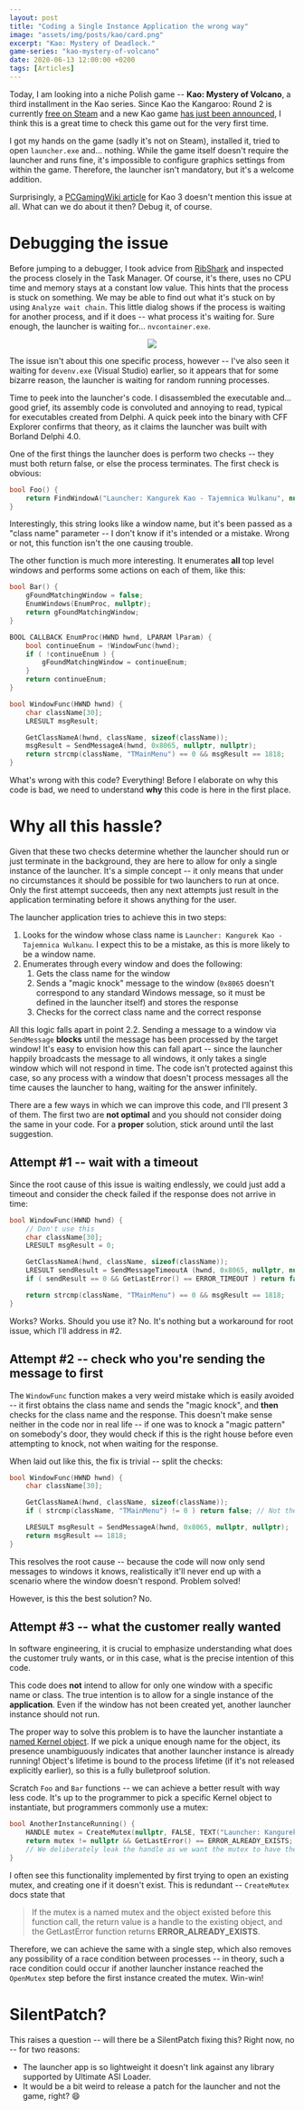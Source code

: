 ```yaml
---
layout: post
title: "Coding a Single Instance Application the wrong way"
image: "assets/img/posts/kao/card.png"
excerpt: "Kao: Mystery of Deadlock."
game-series: "kao-mystery-of-volcano"
date: 2020-06-13 12:00:00 +0200
tags: [Articles]
---
```


Today, I am looking into a niche Polish game -- **Kao: Mystery of Volcano**, a third installment in the Kao series.
Since Kao the Kangaroo: Round 2 is currently [free on Steam](https://store.steampowered.com/app/1048540/Kao_the_Kangaroo_Round_2/)
and a new Kao game [has just been announced](https://twitter.com/Kaothekangaroo/status/1270279470994329600), I think this is a great time
to check this game out for the very first time.

I got my hands on the game (sadly it's not on Steam), installed it, tried to open `launcher.exe` and... nothing.
While the game itself doesn't require the launcher and runs fine, it's impossible to configure graphics settings from within the game.
Therefore, the launcher isn't mandatory, but it's a welcome addition.

Surprisingly, a [PCGamingWiki article](https://www.pcgamingwiki.com/wiki/Kao:_Mystery_of_Volcano) for Kao 3 doesn't mention this issue at all.
What can we do about it then? Debug it, of course.

# Debugging the issue

Before jumping to a debugger, I took advice from [RibShark](https://twitter.com/RibShark) and inspected the process closely in the Task Manager.
Of course, it's there, uses no CPU time and memory stays at a constant low value. This hints that the process is stuck on something.
We may be able to find out what it's stuck on by using `Analyze wait chain`. This little dialog shows if the process is waiting for another process,
and if it does -- what process it's waiting for. Sure enough, the launcher is waiting for... `nvcontainer.exe`.

<p align="center">
<img src="{% link assets/img/posts/kao/wait-chain.jpg %}">
</p>

The issue isn't about this one specific process, however -- I've also seen it waiting for `devenv.exe` (Visual Studio) earlier,
so it appears that for some bizarre reason, the launcher is waiting for random running processes.

Time to peek into the launcher's code. I disassembled the executable and... good grief, its assembly code is convoluted
and annoying to read, typical for executables created from Delphi. A quick peek into the binary with CFF Explorer confirms
that theory, as it claims the launcher was built with Borland Delphi 4.0.

One of the first things the launcher does is perform two checks -- they must both return false, or else the process terminates.
The first check is obvious:

```cpp
bool Foo() {
    return FindWindowA("Launcher: Kangurek Kao - Tajemnica Wulkanu", nullptr) != nullptr;
}
```

Interestingly, this string looks like a window name, but it's been passed as a "class name" parameter -- I don't know if it's intended
or a mistake. Wrong or not, this function isn't the one causing trouble.

The other function is much more interesting. It enumerates **all** top level windows and performs some actions on each of them, like this:

```cpp
bool Bar() {
    gFoundMatchingWindow = false;
    EnumWindows(EnumProc, nullptr);
    return gFoundMatchingWindow;
}

BOOL CALLBACK EnumProc(HWND hwnd, LPARAM lParam) {
    bool continueEnum = !WindowFunc(hwnd);
    if ( !continueEnum ) {
        gFoundMatchingWindow = continueEnum;
    }
    return continueEnum;
}

bool WindowFunc(HWND hwnd) {
    char className[30];
    LRESULT msgResult;

    GetClassNameA(hwnd, className, sizeof(className));
    msgResult = SendMessageA(hwnd, 0x8065, nullptr, nullptr);
    return strcmp(className, "TMainMenu") == 0 && msgResult == 1818;
}
```

What's wrong with this code? Everything! Before I elaborate on why this code is bad, we need to understand **why** this code is here in the first place.

# Why all this hassle?

Given that these two checks determine whether the launcher should run or just terminate in the background,
they are here to allow for only a single instance of the launcher. It's a simple concept -- it only means that under no circumstances
it should be possible for two launchers to run at once. Only the first attempt succeeds, then any next attempts just result in the application
terminating before it shows anything for the user.

The launcher application tries to achieve this in two steps:

1. Looks for the window whose class name is `Launcher: Kangurek Kao - Tajemnica Wulkanu`. I expect this to be a mistake, as this is more likely to be a window name.
2. Enumerates through every window and does the following:
   1. Gets the class name for the window
   2. Sends a "magic knock" message to the window (`0x8065` doesn't correspond to any standard Windows message, so it must be defined in the launcher itself) and stores the response
   3. Checks for the correct class name and the correct response

All this logic falls apart in point 2.2. Sending a message to a window via `SendMessage` **blocks** until the message has been processed by the target window!
It's easy to envision how this can fall apart -- since the launcher happily broadcasts the message to all windows, it only takes a single window which will not respond in time.
The code isn't protected against this case, so any process with a window that doesn't process messages all the time causes the launcher to hang, waiting for the answer infinitely.

There are a few ways in which we can improve this code, and I'll present 3 of them. The first two are **not optimal** and you should not consider doing the same in your code.
For a **proper** solution, stick around until the last suggestion.

## Attempt #1 -- wait with a timeout

Since the root cause of this issue is waiting endlessly, we could just add a timeout and consider the check failed if the response does not arrive in time:

```cpp
bool WindowFunc(HWND hwnd) {
    // Don't use this
    char className[30];
    LRESULT msgResult = 0;

    GetClassNameA(hwnd, className, sizeof(className));
    LRESULT sendResult = SendMessageTimeoutA (hwnd, 0x8065, nullptr, nullptr, SMTO_BLOCK, 500, &msgResult); // 0.5s per window is way too generous already
    if ( sendResult == 0 && GetLastError() == ERROR_TIMEOUT ) return false; // Timed out

    return strcmp(className, "TMainMenu") == 0 && msgResult == 1818;
}
```

Works? Works. Should you use it? No. It's nothing but a workaround for root issue, which I'll address in #2.

## Attempt #2 -- check who you're sending the message to first

The `WindowFunc` function makes a very weird mistake which is easily avoided -- it first obtains the class name and sends the "magic knock",
and **then** checks for the class name and the response. This doesn't make sense neither in the code nor in real life -- if one was to knock a "magic pattern"
on somebody's door, they would check if this is the right house before even attempting to knock, not when waiting for the response.

When laid out like this, the fix is trivial -- split the checks:

```cpp
bool WindowFunc(HWND hwnd) {
    char className[30];

    GetClassNameA(hwnd, className, sizeof(className));
    if ( strcmp(className, "TMainMenu") != 0 ) return false; // Not the window we want to send the magic knock to!

    LRESULT msgResult = SendMessageA(hwnd, 0x8065, nullptr, nullptr);
    return msgResult == 1818;
}
```

This resolves the root cause -- because the code will now only send messages to windows it knows, realistically it'll never end up with a scenario
where the window doesn't respond. Problem solved!

However, is this the best solution? No.

## Attempt #3 -- what the customer really wanted

In software engineering, it is crucial to emphasize understanding what does the customer truly wants, or in this case,
what is the precise intention of this code.

This code does **not** intend to allow for only one window with a specific name or class.
The true intention is to allow for a single instance of the **application**.
Even if the window has not been created yet, another launcher instance should not run.

The proper way to solve this problem is to have the launcher instantiate a [named Kernel object](https://docs.microsoft.com/en-us/windows/win32/termserv/kernel-object-namespaces).
If we pick a unique enough name for the object, its presence unambiguously indicates that another launcher instance is already running!
Object's lifetime is bound to the process lifetime (if it's not released explicitly earlier), so this is a fully bulletproof solution.

Scratch `Foo` and `Bar` functions -- we can achieve a better result with way less code. It's up to the programmer to pick a specific Kernel object
to instantiate, but programmers commonly use a mutex:

```cpp
bool AnotherInstanceRunning() {
    HANDLE mutex = CreateMutex(nullptr, FALSE, TEXT("Launcher: Kangurek Kao - Tajemnica Wulkanu")); // Or any other unique name
    return mutex != nullptr && GetLastError() == ERROR_ALREADY_EXISTS;
    // We deliberately leak the handle as we want the mutex to have the same lifetime as the process!
}
```

I often see this functionality implemented by first trying to open an existing mutex, and creating one if it doesn't exist.
This is redundant -- `CreateMutex` docs state that

> If the mutex is a named mutex and the object existed before this function call,
> the return value is a handle to the existing object, and the GetLastError function returns **ERROR_ALREADY_EXISTS**.

Therefore, we can achieve the same with a single step, which also removes any possibility of a race condition between processes -- in theory,
such a race condition could occur if another launcher instance reached the `OpenMutex` step before the first instance created the mutex.
Win-win!

# SilentPatch?

This raises a question -- will there be a SilentPatch fixing this? Right now, no -- for two reasons:
* The launcher app is so lightweight it doesn't link against any library supported by Ultimate ASI Loader.
* It would be a bit weird to release a patch for the launcher and not the game, right? 😄